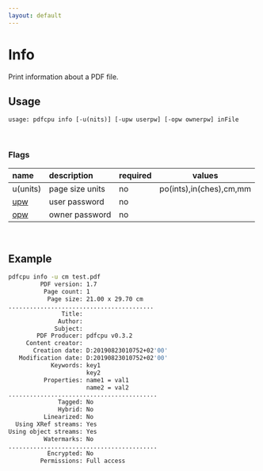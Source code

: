 ```yaml
---
layout: default
---
```


# Info

Print information about a PDF file.

## Usage

```
usage: pdfcpu info [-u(nits)] [-upw userpw] [-opw ownerpw] inFile
```

<br>

### Flags

| name                             | description       | required | values
|:---------------------------------|:------------------|:---------|-------
| u(units)                         | page size units   | no       |po(ints),in(ches),cm,mm
| [upw](../getting_started/common_flags.md)     | user password     | no
| [opw](../getting_started/common_flags.md)     | owner password    | no

<br>

## Example

```sh
pdfcpu info -u cm test.pdf
         PDF version: 1.7
          Page count: 1
           Page size: 21.00 x 29.70 cm
.........................................
               Title:
              Author:
             Subject:
        PDF Producer: pdfcpu v0.3.2
     Content creator:
       Creation date: D:20190823010752+02'00'
   Modification date: D:20190823010752+02'00'
            Keywords: key1
                      key2
          Properties: name1 = val1
                      name2 = val2
..........................................
              Tagged: No
              Hybrid: No
          Linearized: No
  Using XRef streams: Yes
Using object streams: Yes
          Watermarks: No
..........................................
           Encrypted: No
         Permissions: Full access
```
